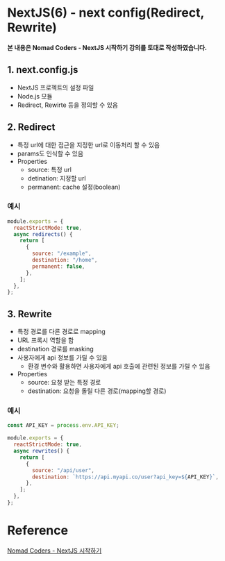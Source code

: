 # NextJS(6) - next config(Redirect, Rewrite)

**본 내용은 Nomad Coders - NextJS 시작하기 강의를 토대로 작성하였습니다.**



## 1. next.config.js

* NextJS 프로젝트의 설정 파일
* Node.js 모듈
* Redirect, Rewirte 등을 정의할 수 있음



## 2. Redirect

* 특정 url에 대한 접근을 지정한 url로 이동처리 할 수 있음
* params도 인식할 수 있음
* Properties
  * source: 특정 url
  * detination: 지정할 url
  * permanent: cache 설정(boolean)



### 예시

```JavaScript
module.exports = {
  reactStrictMode: true,
  async redirects() {
    return [
      {
        source: "/example",
        destination: "/home",
        permanent: false,
      },
    ];
  },
};

```



## 3. Rewrite

* 특정 경로를 다른 경로로 mapping
* URL 프록시 역할을 함
* destination 경로를 masking
* 사용자에게 api 정보를 가릴 수 있음
  * 환경 변수와 활용하면 사용자에게 api 호출에 관련된 정보를 가릴 수 있음
* Properties
  * source: 요청 받는 특정 경로
  * destination: 요청을 돌릴 다른 경로(mapping할 경로)



### 예시

```JavaScript
const API_KEY = process.env.API_KEY;

module.exports = {
  reactStrictMode: true,
  async rewrites() {
    return [
      {
        source: "/api/user",
        destination: `https://api.myapi.co/user?api_key=${API_KEY}`,
      },
    ];
  },
};

```




# Reference

[Nomad Coders - NextJS 시작하기](https://nomadcoders.co/nextjs-fundamentals/lobby)

